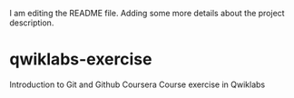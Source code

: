 I am editing the README file. Adding some more details about the project description.
# qwiklabs-exercise
Introduction to Git and Github Coursera Course exercise in Qwiklabs

